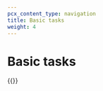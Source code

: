 ```yaml
---
pcx_content_type: navigation
title: Basic tasks
weight: 4
---
```


# Basic tasks

{{<directory-listing>}}